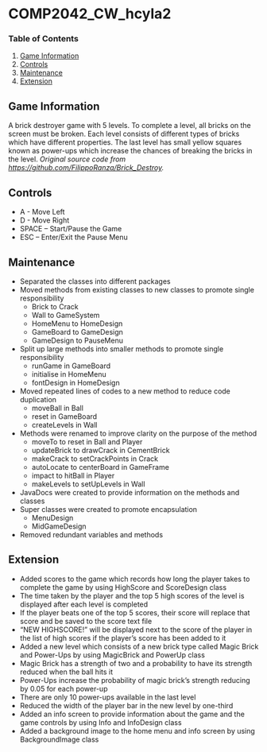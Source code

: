 # COMP2042_CW_hcyla2

### Table of Contents
1. [Game Information](https://github.com/Emi-Lize/COMP2042_CW_hcyla2#game-information)
2. [Controls](https://github.com/Emi-Lize/COMP2042_CW_hcyla2#controls)
3. [Maintenance](https://github.com/Emi-Lize/COMP2042_CW_hcyla2#maintenance)
4. [Extension](https://github.com/Emi-Lize/COMP2042_CW_hcyla2#extension)

## Game Information
A brick destroyer game with 5 levels. To complete a level, all bricks on the screen must be broken. Each level consists of different types of bricks which have different properties. The last level has small yellow squares known as power-ups which increase the chances of breaking the bricks in the level. *Original source code from https://github.com/FilippoRanza/Brick_Destroy.*

## Controls
- A - Move Left
- D - Move Right
- SPACE – Start/Pause the Game
- ESC – Enter/Exit the Pause Menu

## Maintenance
- Separated the classes into different packages
- Moved methods from existing classes to new classes to promote single responsibility
  - Brick to Crack
  - Wall to GameSystem
  - HomeMenu to HomeDesign
  - GameBoard to GameDesign
  - GameDesign to PauseMenu
- Split up large methods into smaller methods to promote single responsibility
  - runGame in GameBoard
  - initialise in HomeMenu
  - fontDesign in HomeDesign
- Moved repeated lines of codes to a new method to reduce code duplication
  - moveBall in Ball
  - reset in GameBoard
  - createLevels in Wall
- Methods were renamed to improve clarity on the purpose of the method
  - moveTo to reset in Ball and Player
  - updateBrick to drawCrack in CementBrick
  - makeCrack to setCrackPoints in Crack
  - autoLocate to centerBoard in GameFrame
  - impact to hitBall in Player
  - makeLevels to setUpLevels in Wall
- JavaDocs were created to provide information on the methods and classes
- Super classes were created to promote encapsulation
  - MenuDesign
  - MidGameDesign
- Removed redundant variables and methods

## Extension
- Added scores to the game which records how long the player takes to complete the game by using HighScore and ScoreDesign class
- The time taken by the player and the top 5 high scores of the level is displayed after each level is completed
- If the player beats one of the top 5 scores, their score will replace that score and be saved to the score text file
- “NEW HIGHSCORE!” will be displayed next to the score of the player in the list of high scores if the player’s score has been added to it
- Added a new level which consists of a new brick type called Magic Brick and Power-Ups by using MagicBrick and PowerUp class
- Magic Brick has a strength of two and a probability to have its strength reduced when the ball hits it
- Power-Ups increase the probability of magic brick’s strength reducing by 0.05 for each power-up
- There are only 10 power-ups available in the last level
- Reduced the width of the player bar in the new level by one-third
- Added an info screen to provide information about the game and the game controls by using Info and InfoDesign class
- Added a background image to the home menu and info screen by using BackgroundImage class
